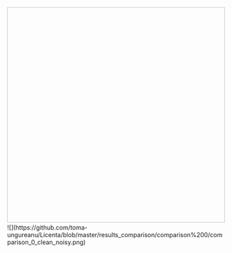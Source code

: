 <img scr="https://github.com/toma-ungureanu/Licenta/blob/master/results_comparison/comparison%200/comparison_0_clean_noisy.png" width="1500" height="500">
![](https://github.com/toma-ungureanu/Licenta/blob/master/results_comparison/comparison%200/comparison_0_clean_noisy.png)
